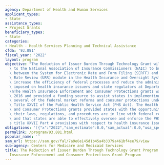 ```yaml
---
agency: Department of Health and Human Services
applicant_types:
- State
assistance_types:
- Project Grants
beneficiary_types:
- State
categories:
- Health - Health Services Planning and Technical Assistance
cfda: '93.881'
fiscal_year: '2022'
layout: program
objective: "The Reduction of Issuer Burden Through Technology Grant will provide funding\
  \ to the National Association of Insurance Commissioners (NAIC) to build an IT connection\
  \ between the System for Electronic Rate and Form Filing (SERFF) and the Unified\
  \ Rate Review (URR) module in the Health Insurance and Oversight System (HIOS) to\
  \ increase the efficiency of federal processes and reduce the administrative burden\
  \ imposed on health insurance issuers and state regulators at Departments of Insurance.\n\
  \nThe Health Insurance Enforcement and Consumer Protections grants was awarded in\
  \ 2016 and provided a funding source to assist states in implementing and planning\
  \ several of the federal market reforms and consumer protections under Part A of\
  \ Title XXVII of the Public Health Service Act (PHS Act). The Health Insurance Enforcement\
  \ and Consumer Protections grants provided states with the opportunity to ensure\
  \ their laws, regulations, and procedures are in line with federal requirements\
  \ and that states are able to effectively oversee and enforce the PHS Act\u2019\
  s title XXVII Part A provisions with respect to health insurance issuers."
obligations: '[{"x":"2022","sam_estimate":0.0,"sam_actual":0.0,"usa_spending_actual":-77519.75},{"x":"2023","sam_estimate":0.0,"sam_actual":0.0,"usa_spending_actual":-6673.25},{"x":"2024","sam_estimate":0.0,"sam_actual":0.0,"usa_spending_actual":0.0}]'
permalink: /program/93.881.html
popular_name: ''
sam_url: https://sam.gov/fal/7a9e6e145d1b45a4b3379a461bf4ee79/view
sub-agency: Centers for Medicare and Medicaid Services
title: The Reduction of Issuer Burden Through Technology Grant Program and The Health
  Insurance Enforcement and Consumer Protections Grant Program
---
```

